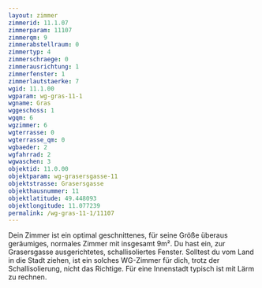 ```yaml
---
layout: zimmer
zimmerid: 11.1.07
zimmerparam: 11107
zimmerqm: 9
zimmerabstellraum: 0
zimmertyp: 4
zimmerschraege: 0
zimmerausrichtung: 1
zimmerfenster: 1
zimmerlautstaerke: 7
wgid: 11.1.00
wgparam: wg-gras-11-1
wgname: Gras
wggeschoss: 1
wgqm: 6
wgzimmer: 6
wgterrasse: 0
wgterrasse_qm: 0
wgbaeder: 2
wgfahrrad: 2
wgwaschen: 3
objektid: 11.0.00
objektparam: wg-grasersgasse-11
objektstrasse: Grasersgasse
objekthausnummer: 11
objektlatitude: 49.448093
objektlongitude: 11.077239
permalink: /wg-gras-11-1/11107  
---
```

Dein Zimmer ist ein optimal geschnittenes, für seine Größe überaus geräumiges, normales Zimmer mit insgesamt 9m². Du hast ein, zur Grasersgasse ausgerichtetes, schallisoliertes Fenster. Solltest du vom Land in die Stadt ziehen, ist ein solches WG-Zimmer für dich, trotz der Schallisolierung, nicht das Richtige. Für eine Innenstadt typisch ist mit Lärm zu rechnen. 